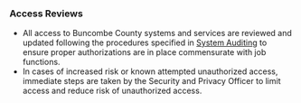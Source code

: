 ### Access Reviews

* All access to Buncombe County systems and services are reviewed and updated following
  the procedures specified in [System Auditing](system-audit.md) to ensure proper
  authorizations are in place commensurate with job functions.
* In cases of increased risk or known attempted unauthorized access, immediate
  steps are taken by the Security and Privacy Officer to limit access and reduce
  risk of unauthorized access.